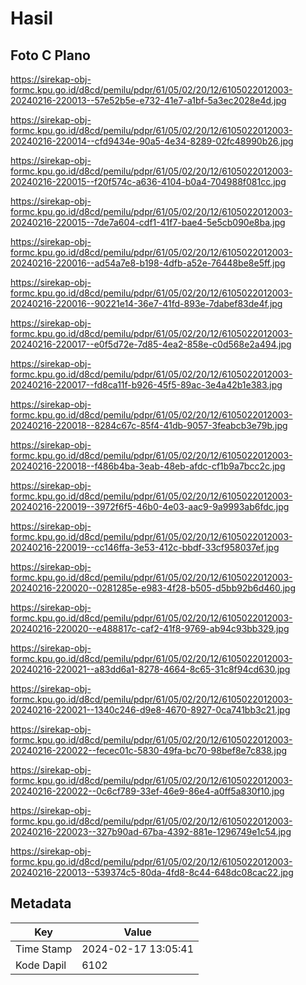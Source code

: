 # Hasil

## Foto C Plano

https://sirekap-obj-formc.kpu.go.id/d8cd/pemilu/pdpr/61/05/02/20/12/6105022012003-20240216-220013--57e52b5e-e732-41e7-a1bf-5a3ec2028e4d.jpg

https://sirekap-obj-formc.kpu.go.id/d8cd/pemilu/pdpr/61/05/02/20/12/6105022012003-20240216-220014--cfd9434e-90a5-4e34-8289-02fc48990b26.jpg

https://sirekap-obj-formc.kpu.go.id/d8cd/pemilu/pdpr/61/05/02/20/12/6105022012003-20240216-220015--f20f574c-a636-4104-b0a4-704988f081cc.jpg

https://sirekap-obj-formc.kpu.go.id/d8cd/pemilu/pdpr/61/05/02/20/12/6105022012003-20240216-220015--7de7a604-cdf1-41f7-bae4-5e5cb090e8ba.jpg

https://sirekap-obj-formc.kpu.go.id/d8cd/pemilu/pdpr/61/05/02/20/12/6105022012003-20240216-220016--ad54a7e8-b198-4dfb-a52e-76448be8e5ff.jpg

https://sirekap-obj-formc.kpu.go.id/d8cd/pemilu/pdpr/61/05/02/20/12/6105022012003-20240216-220016--90221e14-36e7-41fd-893e-7dabef83de4f.jpg

https://sirekap-obj-formc.kpu.go.id/d8cd/pemilu/pdpr/61/05/02/20/12/6105022012003-20240216-220017--e0f5d72e-7d85-4ea2-858e-c0d568e2a494.jpg

https://sirekap-obj-formc.kpu.go.id/d8cd/pemilu/pdpr/61/05/02/20/12/6105022012003-20240216-220017--fd8ca11f-b926-45f5-89ac-3e4a42b1e383.jpg

https://sirekap-obj-formc.kpu.go.id/d8cd/pemilu/pdpr/61/05/02/20/12/6105022012003-20240216-220018--8284c67c-85f4-41db-9057-3feabcb3e79b.jpg

https://sirekap-obj-formc.kpu.go.id/d8cd/pemilu/pdpr/61/05/02/20/12/6105022012003-20240216-220018--f486b4ba-3eab-48eb-afdc-cf1b9a7bcc2c.jpg

https://sirekap-obj-formc.kpu.go.id/d8cd/pemilu/pdpr/61/05/02/20/12/6105022012003-20240216-220019--3972f6f5-46b0-4e03-aac9-9a9993ab6fdc.jpg

https://sirekap-obj-formc.kpu.go.id/d8cd/pemilu/pdpr/61/05/02/20/12/6105022012003-20240216-220019--cc146ffa-3e53-412c-bbdf-33cf958037ef.jpg

https://sirekap-obj-formc.kpu.go.id/d8cd/pemilu/pdpr/61/05/02/20/12/6105022012003-20240216-220020--0281285e-e983-4f28-b505-d5bb92b6d460.jpg

https://sirekap-obj-formc.kpu.go.id/d8cd/pemilu/pdpr/61/05/02/20/12/6105022012003-20240216-220020--e488817c-caf2-41f8-9769-ab94c93bb329.jpg

https://sirekap-obj-formc.kpu.go.id/d8cd/pemilu/pdpr/61/05/02/20/12/6105022012003-20240216-220021--a83dd6a1-8278-4664-8c65-31c8f94cd630.jpg

https://sirekap-obj-formc.kpu.go.id/d8cd/pemilu/pdpr/61/05/02/20/12/6105022012003-20240216-220021--1340c246-d9e8-4670-8927-0ca741bb3c21.jpg

https://sirekap-obj-formc.kpu.go.id/d8cd/pemilu/pdpr/61/05/02/20/12/6105022012003-20240216-220022--fecec01c-5830-49fa-bc70-98bef8e7c838.jpg

https://sirekap-obj-formc.kpu.go.id/d8cd/pemilu/pdpr/61/05/02/20/12/6105022012003-20240216-220022--0c6cf789-33ef-46e9-86e4-a0ff5a830f10.jpg

https://sirekap-obj-formc.kpu.go.id/d8cd/pemilu/pdpr/61/05/02/20/12/6105022012003-20240216-220023--327b90ad-67ba-4392-881e-1296749e1c54.jpg

https://sirekap-obj-formc.kpu.go.id/d8cd/pemilu/pdpr/61/05/02/20/12/6105022012003-20240216-220013--539374c5-80da-4fd8-8c44-648dc08cac22.jpg


## Metadata

| Key        | Value               |
| ---------- | ------------------- |
| Time Stamp | 2024-02-17 13:05:41 |
| Kode Dapil | 6102                |



